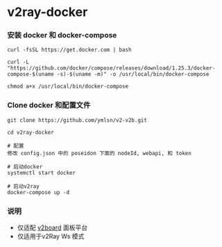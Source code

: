 # v2ray-docker

### 安装 docker 和 docker-compose
```
curl -fsSL https://get.docker.com | bash

curl -L "https://github.com/docker/compose/releases/download/1.25.3/docker-compose-$(uname -s)-$(uname -m)" -o /usr/local/bin/docker-compose

chmod a+x /usr/local/bin/docker-compose
```

### Clone docker 和配置文件
```
git clone https://github.com/ymlsn/v2-v2b.git

cd v2ray-docker

# 配置
修改 config.json 中的 poseidon 下面的 nodeId, webapi, 和 token

# 启动docker
systemctl start docker

# 启动v2ray
docker-compose up -d
```
###  说明

- 仅适配 [v2board](https://github.com/v2board/v2board) 面板平台
- 仅适用于v2Ray Ws 模式
